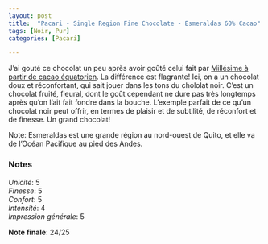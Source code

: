 ```yaml
---
layout: post
title:  "Pacari - Single Region Fine Chocolate - Esmeraldas 60% Cacao"
tags: [Noir, Pur] 
categories: [Pacari]

---
```


J’ai gouté ce chocolat un peu après avoir goûté celui fait par [Millésime à partir de cacao équatorien](/millésime/2021/12/29/millesime-stodomingo-70-puro.html). La différence est flagrante! Ici, on a un chocolat doux et réconfortant, qui sait jouer dans les tons du chololat noir. C’est un chocolat fruité, fleural, dont le goût cependant ne dure pas très longtemps après qu’on l’ait fait fondre dans la bouche. 
L’exemple parfait de ce qu’un chocolat noir peut offrir, en termes de plaisir et de subtilité, de réconfort et de finesse. Un grand chocolat!

Note: Esmeraldas est une grande région au nord-ouest de Quito, et elle va de l’Océan Pacifique au pied des Andes. 

### Notes

_Unicité_: 5  
_Finesse_: 5  
_Confort_: 5  
_Intensité_: 4  
_Impression générale_: 5

**Note finale**: 24/25